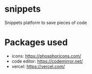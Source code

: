 # snippets

Snippets platform to save pieces of code

# Packages used

- icons: https://phosphoricons.com/
- code editor: https://codemirror.net/
- vercel: https://vercel.com/
